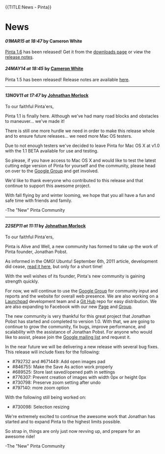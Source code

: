 {{TITLE:News - Pinta}}
# News

#### *01MAR15 at 18:47* by Cameron White

[Pinta 1.6][10] has been released! Get it from the [downloads page][11] or view the [release notes][12].

#### *24MAY14 at 18:45* by [Cameron White][1]

Pinta 1.5 has been released! Release notes are available [here][2].

----
#### *13NOV11 at 17:47* by [Johnathan Morlock][3]

To our faithful Pinta'ers,

Pinta 1.1 is finally here. Although we've had many road blocks and obstacles to maneuver... we've made it!

There is still one more hurdle we need in order to make this release whole and to ensure future releases... we need more Mac OS testers.

Due to not enough testers we've decided to leave Pinta for Mac OS X at v1.0 with the 1.1 BETA available for use and testing.

So please, if you have access to Mac OS X and would like to test the latest cutting edge version of Pinta for yourself and the community, please head on over to the [Google Group][4] and get involved.

We'd like to thank everyone who contributed to this release and that continue to support this awesome project.

With fall flying by and winter looming, we hope that you all have a fun and safe time with friends and family.

-The &quot;New&quot; Pinta Community

----
#### *22SEP11 at 11:11* by [Johnathan Morlock][3]

To our faithful Pinta'ers,

Pinta is Alive and Well, a new community has formed to take up the work of Pinta founder, Jonathan Pobst.

As informed in the OMG! Ubuntu! September 6th, 2011 article, development did cease, [read it here][5], but only for a short time!

With the well wishes of its founder, Pinta's new community is gaining strength quickly.

For now, we will continue to use the [Google Group][4] for community input and reports and the website for overall web presence. We are also working on a [Launchpad][6] development team and a [Git Hub][7] repo for easy distribution. We are also expanding to Facebook with our new [Page][8] and [Group][9].

The new community is very thankful for this great project that Jonathan Pobst has started and completed to version 1.0. With that, we are going to continue to grow the community, fix bugs, improve performance, and scalability with the assistance of Jonathan Pobst. For anyone who would like to assist, please join the [Google mailing list][4] and request it.

In the near future we will be delivering a new release with several bug fixes. This release will include fixes for the following:
* #792732 and #671449: Add open images pad
* #846755: Make the Save As action work properly
* #689525: Store last saved/opened path in settings
* #776307: Prevent creation of images with width 0px or height 0px
* #730798: Preserve zoom setting after undo
* #797140: more zoom option

With the following still being worked on:
* #730098: Selection resizing

We're extremely excited to continue the awesome work that Jonathan has started and to expand Pinta to the highest limits possible.

So strap in, things are only just now revving up, and prepare for an awesome ride!

-The &quot;New&quot; Pinta Community

[1]: http://pinta-project.com/pinta/User.aspx?Username=cwhite
[2]: releases/1-5
[3]: http://pinta-project.com/pinta/User.aspx?Username=johnathanamber
[4]: http://groups.google.com/group/pinta
[5]: http://www.omgubuntu.co.uk/2011/09/development-ceases-open-source-graphics-app-pinta/
[6]: http://launchpad.net/~pinta-devs
[7]: http://github.com/PintaProject/Pinta
[8]: http://www.facebook.com/pages/Pinta/249343198437410
[9]: http://www.facebook.com/groups/198103533589299/
[10]: https://github.com/PintaProject/Pinta/releases/tag/1.6
[11]: releases
[12]: releases/1-6
